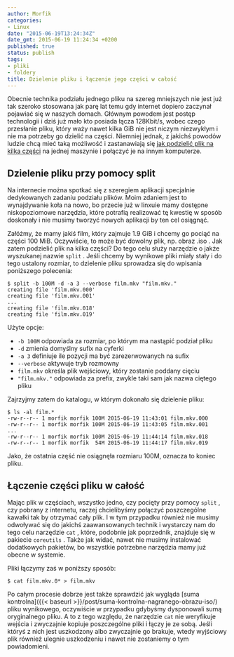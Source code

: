 ```yaml
---
author: Morfik
categories:
- Linux
date: "2015-06-19T13:24:34Z"
date_gmt: 2015-06-19 11:24:34 +0200
published: true
status: publish
tags:
- pliki
- foldery
title: Dzielenie pliku i łączenie jego części w całość
---
```


Obecnie technika podziału jednego pliku na szereg mniejszych nie jest już tak szeroko stosowana jak
parę lat temu gdy internet dopiero zaczynał pojawiać się w naszych domach. Głównym powodem jest
postęp technologii i dziś już mało kto posiada łącza 128Kbit/s, wobec czego przesłanie pliku, który
waży nawet kilka GiB nie jest niczym niezwykłym i nie ma potrzeby go dzielić na części. Niemniej
jednak, z jakichś powodów ludzie chcą mieć taką możliwość i zastanawiają się [jak podzielić plik na
kilka
części](https://unix.stackexchange.com/questions/24630/whats-the-best-way-to-join-files-again-after-splitting-them)
na jednej maszynie i połączyć je na innym komputerze.

<!--more-->
## Dzielenie pliku przy pomocy split

Na internecie można spotkać się z szeregiem aplikacji specjalnie dedykowanych zadaniu podziału
plików. Moim zdaniem jest to wynajdywanie koła na nowo, bo przecie już w linxuie mamy dostępne
niskopoziomowe narzędzia, które potrafią realizować tę kwestię w sposób doskonały i nie musimy
tworzyć nowych aplikacji by ten cel osiągnąć.

Załóżmy, że mamy jakiś film, który zajmuje 1.9 GiB i chcemy go pociąć na części 100 MiB. Oczywiście,
to może być dowolny plik, np. obraz .iso . Jak zatem podzielić plik na kilka części? Do tego celu
służy narzędzie o jakże wyszukanej nazwie `split` . Jeśli chcemy by wynikowe pliki miały stały i do
tego ustalony rozmiar, to dzielenie pliku sprowadza się do wpisania poniższego polecenia:

    $ split -b 100M -d -a 3 --verbose film.mkv "film.mkv."
    creating file 'film.mkv.000'
    creating file 'film.mkv.001'
    ...
    creating file 'film.mkv.018'
    creating file 'film.mkv.019'

Użyte opcje:

  - `-b 100M` odpowiada za rozmiar, po którym ma nastąpić podział pliku
  - `-d` zmienia domyślny sufix na cyferki
  - `-a 3` definiuje ile pozycji ma być zarezerwowanych na sufix
  - `--verbose` aktywuje tryb rozmowny
  - `film.mkv` określa plik wejściowy, który zostanie poddany cięciu
  - `"film.mkv."` odpowiada za prefix, zwykle taki sam jak nazwa ciętego pliku

Zajrzyjmy zatem do katalogu, w którym dokonało się dzielenie pliku:

    $ ls -al film.*
    -rw-r--r-- 1 morfik morfik 100M 2015-06-19 11:43:01 film.mkv.000
    -rw-r--r-- 1 morfik morfik 100M 2015-06-19 11:43:05 film.mkv.001
    ...
    -rw-r--r-- 1 morfik morfik 100M 2015-06-19 11:44:14 film.mkv.018
    -rw-r--r-- 1 morfik morfik  54M 2015-06-19 11:44:17 film.mkv.019

Jako, że ostatnia część nie osiągnęła rozmiaru 100M, oznacza to koniec pliku.

## Łączenie części pliku w całość

Mając plik w częściach, wszystko jedno, czy pocięty przy pomocy `split` , czy pobrany z internetu,
raczej chcielibyśmy połączyć poszczególne kawałki tak by otrzymać cały plik. I w tym przypadku
również nie musimy odwoływać się do jakichś zaawansowanych technik i wystarczy nam do tego celu
narzędzie `cat` , które, podobnie jak poprzednik, znajduje się w pakiecie `coreutils` . Także jak
widać, nawet nie musimy instalować dodatkowych pakietów, bo wszystkie potrzebne narzędzia mamy już
obecne w systemie.

Pliki łączymy zaś w poniższy sposób:

    $ cat film.mkv.0* > film.mkv

Po całym procesie dobrze jest także sprawdzić jak wygląda [suma
kontrolna]({{< baseurl >}}/post/suma-kontrolna-nagranego-obrazu-iso/) pliku wynikowego, oczywiście
w przypadku gdybyśmy dysponowali sumą oryginalnego pliku. A to z tego względu, że narzędzie `cat`
nie weryfikuje wejścia i zwyczajnie kopiuje poszczególne pliki i łączy je ze sobą. Jeśli któryś z
nich jest uszkodzony albo zwyczajnie go brakuje, wtedy wyjściowy plik również ulegnie uszkodzeniu i
nawet nie zostaniemy o tym powiadomieni.
